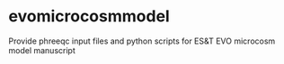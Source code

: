 # evomicrocosmmodel
Provide phreeqc input files and python scripts for ES&amp;T EVO microcosm model manuscript
